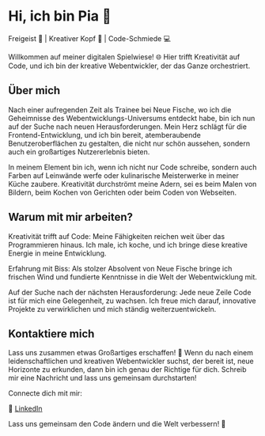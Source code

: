 # Hi, ich bin Pia 👋

Freigeist 🚀 | Kreativer Kopf 🎨 | Code-Schmiede 💻

Willkommen auf meiner digitalen Spielwiese! 🌐 Hier trifft Kreativität auf Code, und ich bin der kreative Webentwickler, der das Ganze orchestriert.

## Über mich

Nach einer aufregenden Zeit als Trainee bei Neue Fische, wo ich die Geheimnisse des Webentwicklungs-Universums entdeckt habe, bin ich nun auf der Suche nach neuen Herausforderungen. Mein Herz schlägt für die Frontend-Entwicklung, und ich bin bereit, atemberaubende Benutzeroberflächen zu gestalten, die nicht nur schön aussehen, sondern auch ein großartiges Nutzererlebnis bieten.

In meinem Element bin ich, wenn ich nicht nur Code schreibe, sondern auch Farben auf Leinwände werfe oder kulinarische Meisterwerke in meiner Küche zaubere. Kreativität durchströmt meine Adern, sei es beim Malen von Bildern, beim Kochen von Gerichten oder beim Coden von Webseiten.

## Warum mit mir arbeiten?
Kreativität trifft auf Code: Meine Fähigkeiten reichen weit über das Programmieren hinaus. Ich male, ich koche, und ich bringe diese kreative Energie in meine Entwicklung.

Erfahrung mit Biss: Als stolzer Absolvent von Neue Fische bringe ich frischen Wind und fundierte Kenntnisse in die Welt der Webentwicklung mit.

Auf der Suche nach der nächsten Herausforderung: Jede neue Zeile Code ist für mich eine Gelegenheit, zu wachsen. Ich freue mich darauf, innovative Projekte zu verwirklichen und mich ständig weiterzuentwickeln.

## Kontaktiere mich
Lass uns zusammen etwas Großartiges erschaffen! 🚀 Wenn du nach einem leidenschaftlichen und kreativen Webentwickler suchst, der bereit ist, neue Horizonte zu erkunden, dann bin ich genau der Richtige für dich. Schreib mir eine Nachricht und lass uns gemeinsam durchstarten!

Connecte dich mit mir:

🔗 [LinkedIn](https://www.linkedin.com/in/pia-l%C3%BCling-07aba915a/)

Lass uns gemeinsam den Code ändern und die Welt verbessern! 🌈
